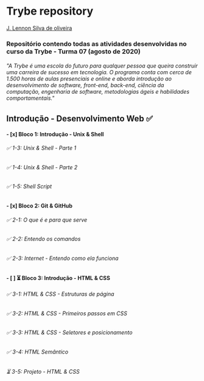 
# Trybe repository #

[J. Lennon Silva de oliveira](https://www.linkedin.com/in/johnlennondeoliveira/)

### Repositório contendo todas as atividades desenvolvidas no curso da Trybe - Turma 07 (agosto de 2020) ###
###### "A Trybe é uma escola do futuro para qualquer pessoa que queira construir uma carreira de sucesso em tecnologia. O programa conta com cerca de 1.500 horas de aulas presenciais e online e aborda introdução ao desenvolvimento de software, front-end, back-end, ciência da computação, engenharia de software, metodologias ágeis e habilidades comportamentais." ######

## Introdução - Desenvolvimento Web :white_check_mark: ##

#### - [x] Bloco 1: Introdução - Unix & Shell ####

###### :white_check_mark: 1-3: Unix & Shell - Parte 1 #######
###### :white_check_mark: 1-4: Unix & Shell - Parte 2 #######
###### :white_check_mark: 1-5: Shell Script #######

#### - [x] Bloco 2: Git & GitHub ####

###### :white_check_mark: 2-1: O que é e para que serve #######
###### :white_check_mark: 2-2: Entendo os comandos #######
###### :white_check_mark: 2-3: Internet - Entendo como ela funciona #######

#### - [ ] :hourglass_flowing_sand: Bloco 3: Introdução - HTML & CSS ####

###### :white_check_mark: 3-1: HTML & CSS - Estruturas de página #######
###### :white_check_mark: 3-2: HTML & CSS - Primeiros passos em CSS #######
###### :white_check_mark: 3-3: HTML & CSS - Seletores e posicionamento #######
###### :white_check_mark: 3-4: HTML Semântico #######
###### :hourglass_flowing_sand: 3-5: Projeto - HTML & CSS #######


